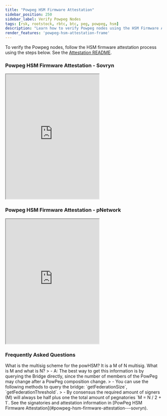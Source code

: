 ```yaml
---
title: "Powpeg HSM Firmware Attestation"
sidebar_position: 250
sidebar_label: Verify Powpeg Nodes
tags: [rsk, rootstock, rbtc, btc, peg, powpeg, hsm]
description: "Learn how to verify Powpeg nodes using the HSM Firmware Attestation."
render_features: 'powpeg-hsm-attestation-frame'
---
```


To verify the Powpeg nodes, follow the HSM firmware attestation process using the steps below. See the [Attestation README](https://github.com/rsksmart/rsk-powhsm/blob/2.3.5/docs/attestation.md).

### Powpeg HSM Firmware Attestation - Sovryn

<iframe class="w-100 rounded-4" src="https://dev.rootstock.io/assets/rsk/architecture/powpeg-hsm-attestation/sovryn.html" title="Sovryn" height="400"></iframe>

### Powpeg HSM Firmware Attestation - pNetwork

<iframe class="w-100 rounded-4" src="https://dev.rootstock.io/assets/rsk/architecture/powpeg-hsm-attestation/pnetwork.html" title="pNetwork" height="400"></iframe>

### Frequently Asked Questions

<Accordion>
  <Accordion.Item eventKey="1">
    <Accordion.Header as="h3">What is the multisig scheme for the powHSM? It is a M of N multisig. 
What is M and what is N?</Accordion.Header>
    <Accordion.Body>
        > - A: The best way to get this information is by querying the Bridge directly, since the number of members of the PowPeg may change after a PowPeg composition change. 
        > - You can use the following methods to query the bridge: `getFederationSize`, `getFederationThreshold`. 
        > - By consensus the required amount of signers (M) will always be half plus one the total amount of pegnatories  `M = N / 2 + 1`. See the signatories and attestation information in [PowPeg HSM Firmware Attestation](#powpeg-hsm-firmware-attestation---sovryn).
    </Accordion.Body>
  </Accordion.Item>
</Accordion>